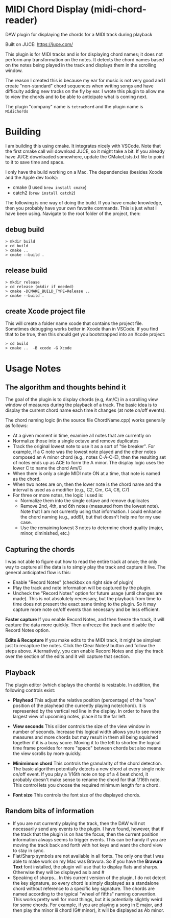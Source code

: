 # MIDI Chord Display (midi-chord-reader)
DAW plugin for displaying the chords for a MIDI track during playback

Built on JUCE: https://juce.com/

This plugin is for MIDI tracks and is for displaying chord names; it does not perform any transformation on the notes. It detects the chord names based on the notes being played in the track and displays them in the scrolling window. 

The reason I created this is because my ear for music is not very good and I create "non-standard" chord sequences when writing songs and have difficulty adding new tracks on the fly by ear. I wrote this plugin to allow me to view the chords and to be able to anticipate what is coming next.

The plugin "company" name is `tetrachord` and the plugin name is `MidiChords`

# Building
I am building this using cmake. It integrates nicely with VSCode. Note that the first cmake call will download JUCE, so it might take a bit. If you already have JUCE downloaded somewhere, update the CMakeLists.txt file to point to it to save time and space.

I only have the build working on a Mac. The dependencies (besides Xcode and the Apple dev tools):
- cmake (I used `brew install cmake`)
- catch2 (`brew install catch2`)

The following is one way of doing the build. If you have cmake knowledge, then you probably have your own favorite commands. This is just what I have been using. Navigate to the root folder of the project, then:
## debug build
    > mkdir build
    > cd build
    > cmake ..
    > cmake --build .
## release build
    > mkdir release
    > cd release (mkdir if needed)
    > cmake -DCMAKE_BUILD_TYPE=Release ..
    > cmake --build .

## create Xcode project file
This will create a folder name xcode that contains the project file. Sometimes debugging works better in Xcode than in VSCode. If you find that to be true, then this should get you bootstrapped into an Xcode project:

    > cd build
    > cmake ..  -B xcode -G Xcode
# Usage Notes
## The algorithm and thoughts behind it
The goal of the plugin is to display chords (e.g, Am/C) in a scrolling view window of measures during the playback of a track. The basic idea is to display the current chord name each time it changes (at note on/off events). 

The chord naming logic (in the source file ChordName.cpp) works generally as follows:
- At a given moment in time, examine all notes that are currently on
- Normalize those into a single octave and remove duplicates
- Track the original lowest note to use it as a sort of "tie breaker". For example, if a C note was the lowest note played and the other notes composed an A minor chord (e.g., notes C-A-C-E), then the resulting set of notes ends up as ACE to form the A minor. The display logic uses the lower C to name the chord Am/C
- When there is only a single MIDI note ON at a time, that note is named as the chord. 
- When two notes are on, then the lower note is the chord name and the interval is used as a modifier (e.g., C2, Cm, C4, C6, C7)
- For three or more notes, the logic I used is:
    - Normalize them into the single octave and remove duplicates
    - Remove 2nd, 4th, and 6th notes (measured from the lowest note). Note that I am not currently using that information. I could enhance the chord naming (e.g., add9), but that doesn't help me for my use case.
    - Use the remaining lowest 3 notes to determine chord quality (major, minor, diminished, etc.)


## Capturing the chords
I was not able to figure out how to read the entire track at once; the only way to capture all the data is to simply play the track and capture it live. The general anticipated flow is this:

- Enable "Record Notes" (checkbox on right side of plugin)
- Play the track and note information will be captured by the plugin. 
- Uncheck the "Record Notes" option for future usage (until changes are made). This is not absolutely necessary, but the playback from time to time does not present the exact same timing to the plugin. So it may capture more note on/off events than necessary and be less efficient.

**Faster capture** If you enable Record Notes, and then freeze the track, it will capture the data more quickly. Then unfreeze the track and disable the Record Notes option.

**Edits & Recapture** If you make edits to the MIDI track, it might be simplest just to recapture the notes. Click the Clear Notes! button and follow the steps above. Alternatively, you can enable Record Notes and play the track over the section of the edits and it will capture that section. 

## Playback
The plugin editor (which displays the chords) is resizable. In addition, the following controls exist:

- **Playhead** This adjust the relative position (percentage) of the "now" position of the playhead (the currently playing note/chord). It is represented by the vertical red line in the display. In order to have the largest view of upcoming notes, place it to the far left.

- **View seconds** This slider controls the size of the view window in number of seconds. Increase this logical width allows you to see more measures and more chords but may result in them all being squished together if it is a busy score. Moving it to the left to shorten the logical time frame provides for more "space" between chords but also means the view scrolls by more quickly.

- **Minimimum chord** This controls the granularity of the chord detection. The basic algorithm potentially detects a new chord at every single note on/off event. If you play a 1/16th note on top of a 4 beat chord, it probably doesn't make sense to rename the chord for that 1/16th note. This control lets you choose the required minimum length for a chord.

- **Font size** This controls the font size of the displayed chords. 

## Random bits of information
- If you are not currently playing the track, then the DAW will not necessarily send any events to the plugin. I have found, however, that if the track that the plugin is on has the focus, then the current position information always seems to trigger events. This can be handy if you are moving the track back and forth with hot keys and want the chord view to stay in sync.
- Flat/Sharp symbols are not available in all fonts. The only one that I was able to make work on my Mac was Bravura. So if you have the **Bravura Text** font installed, the plugin will use that to display flats and sharps. Otherwise they will be displayed as b and #
- Speaking of sharps... In this current version of the plugin, I do not detect the key signature, so every chord is simply displayed as a standalone chord without reference to a specific key signature. The chords are named according to the typical "wheel of fifths" naming convention. This works pretty well for most things, but it is potentially slightly weird for some chords. For example, if you are playing a song in E major, and then play the minor iii chord (G# minor), it will be displayed as Ab minor. 